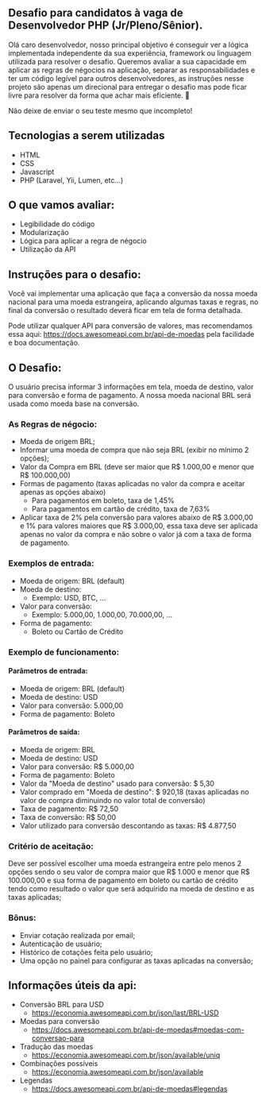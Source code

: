 
## Desafio para candidatos à vaga de Desenvolvedor PHP (Jr/Pleno/Sênior).
Olá caro desenvolvedor, nosso principal objetivo é conseguir ver a lógica implementada independente da sua experiência, framework ou linguagem utilizada para resolver o desafio. Queremos avaliar a sua capacidade em aplicar as regras de négocios na aplicação, separar as responsabilidades e ter um código legível para outros desenvolvedores, as instruções nesse projeto são apenas um direcional para entregar o desafio mas pode ficar livre para resolver da forma que achar mais eficiente. 🚀 

Não deixe de enviar o seu teste mesmo que incompleto!

## Tecnologias a serem utilizadas
* HTML
* CSS
* Javascript
* PHP (Laravel, Yii, Lumen, etc...)

## O que vamos avaliar:
- Legibilidade do código
- Modularização
- Lógica para aplicar a regra de négocio
- Utilização da API

## Instruções para o desafio:
Você vai implementar uma aplicação que faça a conversão da nossa moeda nacional para uma moeda estrangeira, aplicando algumas taxas e regras, no final da conversão o resultado deverá ficar em tela de forma detalhada.

Pode utilizar qualquer API para conversão de valores, mas recomendamos essa aqui: https://docs.awesomeapi.com.br/api-de-moedas pela facilidade e boa documentação.

## O Desafio:
O usuário precisa informar 3 informações em tela, moeda de destino, valor para conversão e forma de pagamento. A nossa moeda nacional BRL será usada como moeda base na conversão.

### As Regras de négocio:
- Moeda de origem BRL;
- Informar uma moeda de compra que não seja BRL (exibir no mínimo 2 opções);
- Valor da Compra em BRL (deve ser maior que R$ 1.000,00 e menor que R$ 100.000,00)
- Formas de pagamento (taxas aplicadas no valor da compra e aceitar apenas as opções abaixo)
  - Para pagamentos em boleto, taxa de 1,45%
  - Para pagamentos em cartão de crédito, taxa de 7,63%
- Aplicar taxa de 2% pela conversão para valores abaixo de R$ 3.000,00 e 1% para valores maiores que R$ 3.000,00, 
essa taxa deve ser aplicada apenas no valor da compra e não sobre o valor já com a taxa de forma de pagamento.

### Exemplos de entrada:
- Moeda de origem: BRL (default)
- Moeda de destino:
  - Exemplo: USD, BTC, ...
- Valor para conversão:
  - Exemplo: 5.000,00, 1.000,00, 70.000,00, ...
- Forma de pagamento:
  - Boleto ou Cartão de Crédito

### Exemplo de funcionamento:

#### Parâmetros de entrada:
- Moeda de origem: BRL (default)
- Moeda de destino: USD
- Valor para conversão: 5.000,00
- Forma de pagamento: Boleto

#### Parâmetros de saída:
- Moeda de origem: BRL
- Moeda de destino: USD
- Valor para conversão: R$ 5.000,00
- Forma de pagamento: Boleto
- Valor da "Moeda de destino" usado para conversão: $ 5,30
- Valor comprado em "Moeda de destino": $ 920,18 (taxas aplicadas no valor de compra diminuindo no valor total de conversão)
- Taxa de pagamento: R$ 72,50
- Taxa de conversão: R$ 50,00
- Valor utilizado para conversão descontando as taxas: R$ 4.877,50

### Critério de aceitação:
Deve ser possível escolher uma moeda estrangeira entre pelo menos 2 opções sendo o seu valor de compra maior que R$ 1.000 e menor que R$ 100.000,00
e sua forma de pagamento em boleto ou cartão de crédito tendo como resultado o valor que será adquirido na moeda de destino e as taxas aplicadas;

### Bônus:
* Enviar cotação realizada por email;
* Autenticação de usuário;
* Histórico de cotações feita pelo usuário;
* Uma opção no painel para configurar as taxas aplicadas na conversão;

## Informações úteis da api:
- Conversão BRL para USD
    - https://economia.awesomeapi.com.br/json/last/BRL-USD
- Moedas para conversão
    - https://docs.awesomeapi.com.br/api-de-moedas#moedas-com-conversao-para
- Tradução das moedas
    - https://economia.awesomeapi.com.br/json/available/uniq
- Combinações possíveis
    - https://economia.awesomeapi.com.br/json/available
- Legendas
    - https://docs.awesomeapi.com.br/api-de-moedas#legendas
